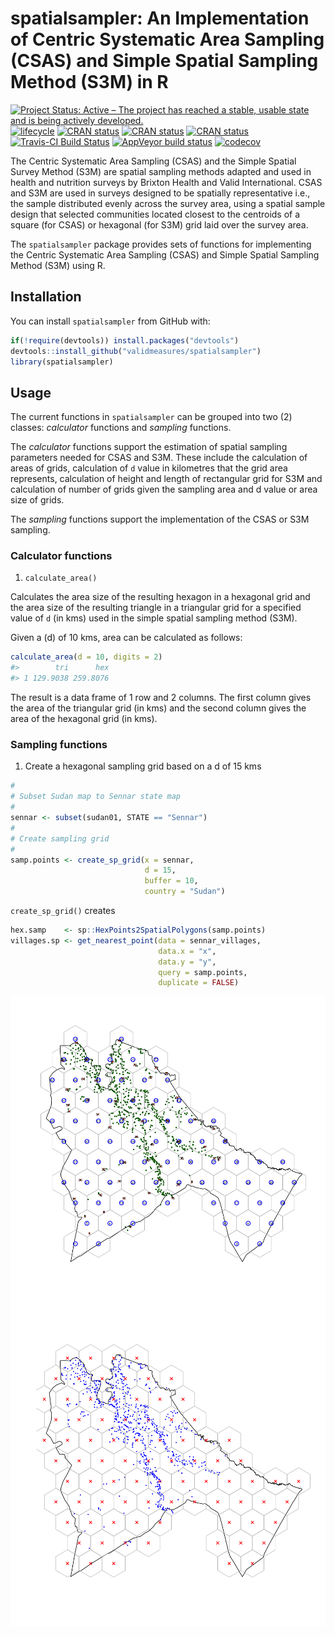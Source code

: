 
<!-- README.md is generated from README.Rmd. Please edit that file -->

# spatialsampler: An Implementation of Centric Systematic Area Sampling (CSAS) and Simple Spatial Sampling Method (S3M) in R

<!-- badges: start -->

[![Project Status: Active – The project has reached a stable, usable
state and is being actively
developed.](https://www.repostatus.org/badges/latest/active.svg)](https://www.repostatus.org/#active)
[![lifecycle](https://img.shields.io/badge/lifecycle-experimental-orange.svg)](https://www.tidyverse.org/lifecycle/#experimental)
[![CRAN
status](https://www.r-pkg.org/badges/version/spatialsampler)](https://cran.r-project.org/package=spatialsampler)
[![CRAN
status](http://cranlogs.r-pkg.org/badges/grand-total/spatialsampler)](https://cran.r-project.org/package=spatialsampler)
[![CRAN
status](http://cranlogs.r-pkg.org/badges/spatialsampler)](https://cran.r-project.org/package=spatialsampler)
[![Travis-CI Build
Status](https://travis-ci.org/SpatialWorks/spatialsampler.svg?branch=master)](https://travis-ci.org/SpatialWorks/spatialsampler)
[![AppVeyor build
status](https://ci.appveyor.com/api/projects/status/github/SpatialWorks/spatialsampler?branch=master&svg=true)](https://ci.appveyor.com/project/SpatialWorks/spatialsampler)
[![codecov](https://codecov.io/gh/SpatialWorks/spatialsampler/branch/master/graph/badge.svg)](https://codecov.io/gh/SpatialWorks/spatialsampler)
<!-- badges: end -->

The Centric Systematic Area Sampling (CSAS) and the Simple Spatial
Survey Method (S3M) are spatial sampling methods adapted and used in
health and nutrition surveys by Brixton Health and Valid International.
CSAS and S3M are used in surveys designed to be spatially representative
i.e., the sample distributed evenly across the survey area, using a
spatial sample design that selected communities located closest to the
centroids of a square (for CSAS) or hexagonal (for S3M) grid laid over
the survey area.

The `spatialsampler` package provides sets of functions for implementing
the Centric Systematic Area Sampling (CSAS) and Simple Spatial Sampling
Method (S3M) using R.

## Installation

You can install `spatialsampler` from GitHub with:

``` r
if(!require(devtools)) install.packages("devtools")
devtools::install_github("validmeasures/spatialsampler")
library(spatialsampler)
```

## Usage

The current functions in `spatialsampler` can be grouped into two (2)
classes: *calculator* functions and *sampling* functions.

The *calculator* functions support the estimation of spatial sampling
parameters needed for CSAS and S3M. These include the calculation of
areas of grids, calculation of `d` value in kilometres that the grid
area represents, calculation of height and length of rectangular grid
for S3M and calculation of number of grids given the sampling area and d
value or area size of grids.

The *sampling* functions support the implementation of the CSAS or S3M
sampling.

### Calculator functions

1.  `calculate_area()`

Calculates the area size of the resulting hexagon in a hexagonal grid
and the area size of the resulting triangle in a triangular grid for a
specified value of `d` (in kms) used in the simple spatial sampling
method (S3M).

Given a \(d\) of 10 kms, area can be calculated as follows:

``` r
calculate_area(d = 10, digits = 2)
#>        tri      hex
#> 1 129.9038 259.8076
```

The result is a data frame of 1 row and 2 columns. The first column
gives the area of the triangular grid (in kms) and the second column
gives the area of the hexagonal grid (in kms).

### Sampling functions

1.  Create a hexagonal sampling grid based on a d of 15 kms

<!-- end list -->

``` r
#
# Subset Sudan map to Sennar state map
#
sennar <- subset(sudan01, STATE == "Sennar")
#
# Create sampling grid
#
samp.points <- create_sp_grid(x = sennar, 
                              d = 15, 
                              buffer = 10, 
                              country = "Sudan")
```

`create_sp_grid()` creates

``` r
hex.samp    <- sp::HexPoints2SpatialPolygons(samp.points)
villages.sp <- get_nearest_point(data = sennar_villages, 
                                 data.x = "x", 
                                 data.y = "y", 
                                 query = samp.points, 
                                 duplicate = FALSE)
```

<img src="man/figures/README-grid1-1.png" title="Sampling map of Sennar at d = 15 kms" alt="Sampling map of Sennar at d = 15 kms" style="display: block; margin: auto;" />

<img src="man/figures/README-grid2-1.png" title="Sampling map of Sennar at d = 15 kms with buffering" alt="Sampling map of Sennar at d = 15 kms with buffering" style="display: block; margin: auto;" />
